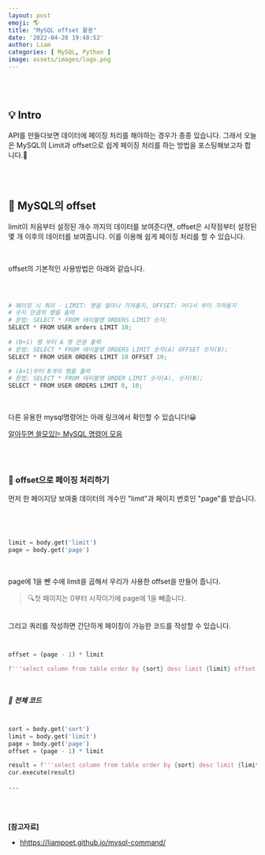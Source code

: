 ```yaml
---
layout: post
emoji: 🌎
title: "MySQL offset 활용"
date: '2022-04-28 19:48:52'
author: Liam
categories: [ MySQL, Python ]
image: assets/images/logo.png
---
```


<br>
<br>

## 💡 Intro

API를 만들다보면 데이터에 페이징 처리를 해야하는 경우가 종종 있습니다. 그래서 오늘은 MySQL의 Limit과 offset으로 쉽게 페이징 처리를 하는 방법을 포스팅해보고자 합니다.🙌


<br>
<br>


## 🔎 MySQL의 offset

limit이 처음부터 설정된 개수 까지의 데이터를 보여준다면, offset은 시작점부터 설정된 몇 개 이후의 데이터를 보여줍니다. 이를 이용해 쉽게 페이징 처리를 할 수 있습니다. 

<br>

offset의 기본적인 사용방법은 아래와 같습니다.

<br>

```py

# 페이징 시 쿼리 - LIMIT: 행을 얼마나 가져올지, OFFSET: 어디서 부터 가져올지
# 숫자 만큼의 행을 출력
# 문법: SELECT * FROM 테이블명 ORDERS LIMIT 숫자;
SELECT * FROM USER orders LIMIT 10;
  
# (B+1) 행 부터 A 행 만큼 출력
# 문법: SELECT * FROM 테이블명 ORDERS LIMIT 숫자(A) OFFSET 숫자(B);
SELECT * FROM USER ORDERS LIMIT 10 OFFSET 10;

# (A+1)부터 B개의 행을 출력
# 문법: SELECT * FROM 테이블명 ORDER LIMIT 숫자(A), 숫자(B);
SELECT * FROM USER ORDERS LIMIT 0, 10;


```

<br>

다른 유용한 mysql명령어는 아래 링크에서 확인할 수 있습니다!😀

[알아두면 쓸모있는 MySQL 명령어 모음](https://liampoet.github.io/mysql-command/)

<br>
<br>

### 📃 offset으로 페이징 처리하기

먼저 한 페이지당 보여줄 데이터의 개수인 "limit"과 페이지 번호인 "page"를 받습니다.

<br>

```py


limit = body.get('limit')
page = body.get('page')


```

<br>

page에 1을 뺀 수에 limit을 곱해서 우리가 사용한 offset을 만들어 줍니다.
> 🔍첫 페이지는 0부터 시작이기에 page에 1을 빼줍니다. 
<br>
그리고 쿼리를 작성하면 간단하게 페이징이 가능한 코드를 작성할 수 있습니다.

<br>

```py


offset = (page - 1) * limit

f'''select column from table order by {sort} desc limit {limit} offset {offset};'''


```

<br>

***📝 전체 코드***

```py


sort = body.get('sort')
limit = body.get('limit')
page = body.get('page')
offset = (page - 1) * limit

result = f'''select column from table order by {sort} desc limit {limit} offset {offset};'''
cur.execute(result)

...


```

<br>
<br>


**[참고자료]**
- [hhttps://liampoet.github.io/mysql-command/](https://liampoet.github.io/mysql-command/)
